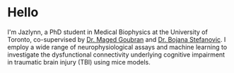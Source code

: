 # Hello

I'm Jazlynn, a PhD student in Medical Biophysics at the University of Toronto, co-supervised by [Dr. Maged Goubran](https://aiconslab.github.io/) and [Dr. Bojana Stefanovic](https://brainimaginglab.com/lab-overview). I employ a wide range of neurophysiological assays and machine learning to investigate the dysfunctional connectivity underlying cognitive impairment in traumatic brain injury (TBI) using mice models.
